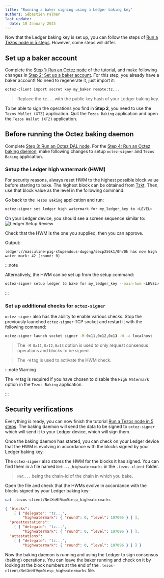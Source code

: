 ```yaml
---
title: "Running a baker signing using a Ledger baking key"
authors: Sébastien Palmer
last_update:
  date: 10 January 2025
---
```


Now that the Ledger baking key is set up, you can follow the steps of [Run a Tezos node in 5 steps](/tutorials/join-dal-baker). However, some steps will differ.

## Set up a baker account

Complete the [Step 1: Run an Octez node](/tutorials/join-dal-baker/run-node) of the tutorial, and make following changes in [Step 2: Set up a baker account](/tutorials/join-dal-baker/prepare-account).
For this step, you already have a baker account! No need to regenerate it, just import it:

   ```bash
   octez-client import secret key my_baker remote:tz...
   ```

> Replace the `tz...` with the public key hash of your Ledger baking key.

To be able to sign the operations you find in **Step 2**, you need to use the `Tezos Wallet (XTZ)` application.
Quit the `Tezos Baking` application and open the `Tezos Wallet (XTZ)` application.

## Before running the Octez baking daemon

Complete [Step 3: Run an Octez DAL node](/tutorials/join-dal-baker/run-dal-node). For the [Step 4: Run an Octez baking daemon](/tutorials/join-dal-baker/run-baker), make following changes to setup `octez-signer` and `Tezos Baking` application.

### Setup the Ledger high watermark (HWM)

For security reasons, always reset HWM to the highest possible block value before starting to bake. The highest block can be obtained from [Tzkt](https://www.tzkt.io/blocks?expand=1). Then, use that block value as the level in the following command.

Go back to the `Tezos Baking` application and run:

   ```bash
   octez-signer set ledger high watermark for my_ledger_key to <LEVEL>
   ```

On your Ledger device, you should see a screen sequence similar to:
![Ledger Setup Review](/img/tutorials/bake-with-ledger/set-hwm-review.png)
<!-- https://lucid.app/lucidchart/26df7357-40e6-4c1b-8ffe-0e4b8eebf707/edit?beaconFlowId=D98D3B908C0603CC&invitationId=inv_08b134b7-3e40-4429-af31-101e36489cc3&page=0_0# -->

Check that the HWM is the one you supplied, then you can approve.

Output:

   ```console
   ledger://masculine-pig-stupendous-dugong/secp256k1/0h/0h has now high water mark: 42 (round: 0)
   ```

:::note

Alternatively, the HWM can be set up from the setup command:

   ```bash
   octez-signer setup ledger to bake for my_ledger_key --main-hwm <LEVEL>
   ```

:::

### Set up additional checks for `octez-signer`

`octez-signer` also has the ability to enable various checks. Stop the previously launched `octez-signer` TCP socket and restart it with the following command:

   ```bash
   octez-signer launch socket signer -M 0x11,0x12,0x13 -W -a localhost
   ```

> The `-M 0x11,0x12,0x13` option is used to only request consensus operations and blocks to be signed.

> The `-W` tag is used to activate the HWM check.

:::note Warning

The `-W` tag is required if you have chosen to disable the `High Watermark` option in the `Tezos Baking` application.

:::

## Security verifications

Everything is ready, you can now finish the tutorial [Run a Tezos node in 5 steps](/tutorials/join-dal-baker). The baking daemon will send the data to be signed to `octez-signer` which will send it to your Ledger device, which will sign them.

Once the baking daemon has started, you can check on your Ledger device that the HWM is evolving in accordance with the blocks signed by your Ledger baking key.

The `octez-signer` also stores the HWM for the blocks it has signed. You can find them in a file named `Net..._highwatermarks` in the `.tezos-client` folder.

> `Net...` being the chain-id of the chain in which you bake.

Open the file and check that the HWMs evolve in accordance with the blocks signed by your Ledger baking key:

   ```bash
   cat .tezos-client/NetXnHfVqm9iesp_highwatermarks
   ```

   ```json
   { "blocks":
       [ { "delegate": "tz...",
           "highwatermark": { "round": 0, "level": 107095 } } ],
     "preattestations":
       [ { "delegate": "tz...",
           "highwatermark": { "round": 0, "level": 107096 } } ],
     "attestations":
       [ { "delegate": "tz...",
           "highwatermark": { "round": 0, "level": 107096 } } ] }
   ```

Now the baking daemon is running and using the Ledger to sign consensus (baking) operations. You can leave the baker running and check on it by looking at the block numbers at the end of the `.tezos-client/NetXnHfVqm9iesp_highwatermarks` file.

